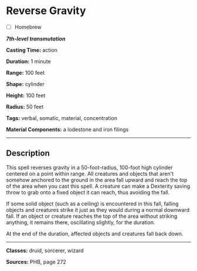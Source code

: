 # Reverse Gravity

- [ ] Homebrew

***7th-level transmutation***

**Casting Time:** action

**Duration:** 1 minute

**Range:** 100 feet

**Shape:** cylinder

**Height:** 100 feet

**Radius:** 50 feet

**Tags:** verbal, somatic, material, concentration

**Material Components:** a lodestone and iron filings

---

## Description
This spell reverses gravity in a 50-foot-radius, 100-foot high cylinder centered on a point within range. All creatures and objects that aren't somehow anchored to the ground in the area fall upward and reach the top of the area when you cast this spell. A creature can make a Dexterity saving throw to grab onto a fixed object it can reach, thus avoiding the fall.

If some solid object (such as a ceiling) is encountered in this fall, falling objects and creatures strike it just as they would during a normal downward fall. If an object or creature reaches the top of the area without striking anything, it remains there, oscillating slightly, for the duration.

At the end of the duration, affected objects and creatures fall back down.

---

**Classes:** druid, sorcerer, wizard

**Sources:** PHB, page 272
